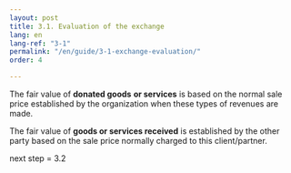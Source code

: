 ```yaml
---
layout: post
title: 3.1. Evaluation of the exchange
lang: en
lang-ref: "3-1"
permalink: "/en/guide/3-1-exchange-evaluation/"
order: 4

---
```

The fair value of **donated goods** **or services** is based on the normal sale price established by the organization when these types of revenues are made.

The fair value of **goods or services received** is established by the other party based on the sale price normally charged to this client/partner.

next step = 3.2
